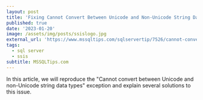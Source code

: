 ```yaml
---
layout: post
title: 'Fixing Cannot Convert Between Unicode and Non-Unicode String Data Types in SSIS'
published: true
date: '2023-01-20'
image: /assets/img/posts/ssislogo.jpg
external_url: 'https://www.mssqltips.com/sqlservertip/7526/cannot-convert-between-unicode-and-non-unicode-string-data-types-ssis-error/?utm_source=HadiFadlallah'
tags:
  - sql server
  - ssis
subtitle: MSSQLTips.com
---
```

In this article, we will reproduce the "Cannot convert between Unicode and non-Unicode string data types" exception and explain several solutions to this issue.

